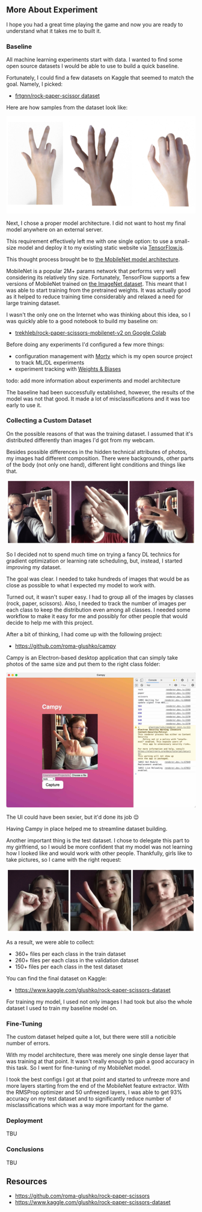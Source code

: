## More About Experiment

I hope you had a great time playing the game and now you are ready to understand what it takes me to built it.

### Baseline

All machine learning experiments start with data. I wanted to find some open source datasets I would be able to use to build a quick baseline.

Fortunately, I could find a few datasets on Kaggle that seemed to match the goal. Namely, I picked:

- [frtgnn/rock-paper-scissor dataset](https://www.kaggle.com/frtgnn/rock-paper-scissor)

Here are how samples from the dataset look like:

![Samples from frtgnn/rock-paper-scissor dataset](./img/rps-dataset-preview.png "frtgnn/rock-paper-scissor dataset")

Next, I chose a proper model architecture. I did not want to host my final model anywhere on an external server.

This requirement effectively left me with one single option: to use a small-size model and deploy it to my existing static website via [TensorFlow.js](https://www.tensorflow.org/js).

This thought process brought be to [the MobileNet model architecture](https://arxiv.org/abs/1704.04861).

MobileNet is a popular 2M+ params network that performs very well considering its relatively tiny size. Fortunately, TensorFlow supports a few versions of MobileNet trained on [the ImageNet dataset](https://www.image-net.org/). This meant that I was able to start training from the pretrained weights. It was actually good as it helped to reduce training time considerably and relaxed a need for large training dataset.

I wasn't the only one on the Internet who was thinking about this idea, so I was quickly able to a good notebook to build my baseline on:

- [trekhleb/rock-paper-scissors-mobilenet-v2 on Google Colab](https://colab.research.google.com/github/trekhleb/machine-learning-experiments/blob/master/experiments/rock_paper_scissors_mobilenet_v2/rock_paper_scissors_mobilenet_v2.ipynb)

Before doing any experiments I'd configured a few more things:

- configuration management with [Morty](https://github.com/roma-glushko/morty) which is my open source project to track ML/DL experiments
- experiment tracking with [Weights & Biases](https://wandb.com/)

todo: add more information about experiments and model architecture

The baseline had been successfully established, however, the results of the model was not that good. It made a lot of misclassifications and it was too early to use it.

### Collecting a Custom Dataset

On the possible reasons of that was the training dataset. I assumed that it's distributed differently than images I'd got from my webcam. 

Besides possible differences in the hidden technical attributes of photos, my images had different composition. There were backgrounds, other parts of the body (not only one hand), different light conditions and things like that.

![Me collecting samples for a custom rock-paper-scissors dataset](./img/rps-custom-dataset.png "Me collecting samples for a custom rock-paper-scissors dataset")

So I decided not to spend much time on trying a fancy DL technics for gradient optimization or learning rate scheduling, but, instead, I started improving my dataset.

The goal was clear. I needed to take hundreds of images that would be as close as possible to what I expected my model to work with.

Turned out, it wasn't super easy. I had to group all of the images by classes (rock, paper, scissors). Also, I needed to track the number of images per each class to keep the distribution even among all classes. I needed some workflow to make it easy for me and possibly for other people that would decide to help me with this project.

After a bit of thinking, I had come up with the following project:

- https://github.com/roma-glushko/campy

Campy is an Electron-based desktop application that can simply take photos of the same size and put them to the right class folder:

![Campy UI](./img/campy.jpg "Campy UI")

The UI could have been sexier, but it'd done its job <span role="img">😌</span>

Having Campy in place helped me to streamline dataset building.

Another important thing is the test dataset. I chose to delegate this part to my girlfriend, so I would be more confident that my model was not learning how I looked like and would work with other people. Thankfully, girls like to take pictures, so I came with the right request:

![Test Dataset](./img/rps-custom-test-dataset.png "Test Dataset")

As a result, we were able to collect:

- 360+ files per each class in the train dataset
- 260+ files per each class in the validation dataset
- 150+ files per each class in the test dataset

You can find the final dataset on Kaggle:

- https://www.kaggle.com/glushko/rock-paper-scissors-dataset

For training my model, I used not only images I had took but also the whole dataset I used to train my baseline model on.

### Fine-Tuning

The custom dataset helped quite a lot, but there were still a noticible number of errors.

With my model architecture, there was merely one single dense layer that was training at that point. It wasn't really enough to gain a good accuracy in this task. So I went for fine-tuning of my MobileNet model.

I took the best configs I got at that point and started to unfreeze more and more layers starting from the end of the MobileNet feature extractor. With the RMSProp optimizer and 50 unfreezed layers, I was able to get 93% accuracy on my test dataset and to significantly reduce number of misclassifications which was a way more important for the game.

### Deployment

TBU

### Conclusions

TBU

## Resources

- https://github.com/roma-glushko/rock-paper-scissors
- https://www.kaggle.com/glushko/rock-paper-scissors-dataset